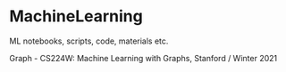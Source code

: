 # MachineLearning
ML notebooks, scripts, code, materials etc.

Graph - CS224W: Machine Learning with Graphs, Stanford / Winter 2021
